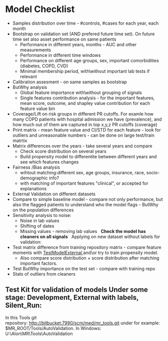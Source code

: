# Model Checklist
- Samples distribution over time - #controls, #cases for each year, each month
- Bootstrap on validation set (AND prefered future time set). On future time set also asset performance on same patients
  - Performance in different years, months - AUC and other measurements
  - Performance in different time windows
  - Performance on different age groups, sex, important comorbidities (diabetes, COPD, CVD)
  - Minimal membership period, with\without important lab tests if relevant
- Calibration assesment - on same samples as bootstrap
- ButWhy analysis
  - Global feature importance with\without grouping of signals
  - Single features contribution analysis - for the important features, mean score, outcome, and shapley value contribution for each feature value bin
- Coverage/Lift on risk groups in different PR cutoffs. For examle how many COPD patients with hospital admission we have (prevalence), and how much out of them are captured in top x,y,z PR cutoffs (coverage)
- Print matrix - mean feature value and CI/STD for each feature - look for outliers and unreasonable numbers - can be done on large test/train matrtix
- Matrix differences over the years - take several years and compare
  - Check score distribution on several years
  - Build propensity model to differentite between different years and see which features changes 
- Fairness /Bias analysis
  - wihtout matching:different sex, age groups, insurance, race, socio-demographic info?
  - with matching of important features "clinical", or accepted for explanations
- External Validation on different datasets
- Compare to simple baseline model - compare not only performance, but also the flagged patients to understand who the model flags - ButWhy on the population differences 
- Sensitivity analysis to noise:
  - Noise in lab values
  - Shifting of dates
  - Missing values - removing lab values
 
**Check the model has cleaners on all signals**
 
Applying on new dataset without labels for validation:
- Test matrix difference from training repository matrix - compare feature moments with [TestModelExternal ](/Medial%20Tools/TestModelExternal)and\or try to train propensity model.
  - Also compare score distribution + score distribution after matching important factors.
- Test ButWhy importance on the test set - compare with training repo
- Stats of outliers from cleaners
 
## Test Kit for validation of models Under some stage: Development, External with labels, Silent_Run:
In this Tools git repository: [http://bitbucket:7990/scm/med/mr_tools.git](http://bitbucket:7990/scm/med/mr_tools.git) under for example: $MR_ROOT/Tools/AutoValidation. In Windows: U:\Alon\MR\Tools\AutoValidation
 

